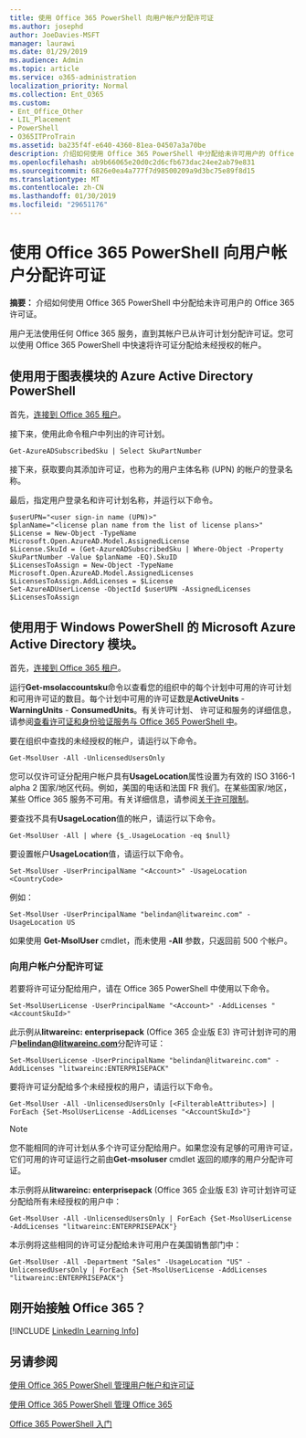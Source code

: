 ```yaml
---
title: 使用 Office 365 PowerShell 向用户帐户分配许可证
ms.author: josephd
author: JoeDavies-MSFT
manager: laurawi
ms.date: 01/29/2019
ms.audience: Admin
ms.topic: article
ms.service: o365-administration
localization_priority: Normal
ms.collection: Ent_O365
ms.custom:
- Ent_Office_Other
- LIL_Placement
- PowerShell
- O365ITProTrain
ms.assetid: ba235f4f-e640-4360-81ea-04507a3a70be
description: 介绍如何使用 Office 365 PowerShell 中分配给未许可用户的 Office 365 许可证。
ms.openlocfilehash: ab9b66065e20d0c2d6cfb673dac24ee2ab79e831
ms.sourcegitcommit: 6826e0ea4a777f7d98500209a9d3bc75e89f8d15
ms.translationtype: MT
ms.contentlocale: zh-CN
ms.lasthandoff: 01/30/2019
ms.locfileid: "29651176"
---
```

# <a name="assign-licenses-to-user-accounts-with-office-365-powershell"></a>使用 Office 365 PowerShell 向用户帐户分配许可证

**摘要：** 介绍如何使用 Office 365 PowerShell 中分配给未许可用户的 Office 365 许可证。
  
用户无法使用任何 Office 365 服务，直到其帐户已从许可计划分配许可证。您可以使用 Office 365 PowerShell 中快速将许可证分配给未经授权的帐户。 


## <a name="use-the-azure-active-directory-powershell-for-graph-module"></a>使用用于图表模块的 Azure Active Directory PowerShell

首先，[连接到 Office 365 租户](connect-to-office-365-powershell.md#connect-with-the-azure-active-directory-powershell-for-graph-module)。
  

接下来，使用此命令租户中列出的许可计划。

```
Get-AzureADSubscribedSku | Select SkuPartNumber
```

接下来，获取要向其添加许可证，也称为的用户主体名称 (UPN) 的帐户的登录名称。

最后，指定用户登录名和许可计划名称，并运行以下命令。

```
$userUPN="<user sign-in name (UPN)>"
$planName="<license plan name from the list of license plans>"
$License = New-Object -TypeName Microsoft.Open.AzureAD.Model.AssignedLicense
$License.SkuId = (Get-AzureADSubscribedSku | Where-Object -Property SkuPartNumber -Value $planName -EQ).SkuID
$LicensesToAssign = New-Object -TypeName Microsoft.Open.AzureAD.Model.AssignedLicenses
$LicensesToAssign.AddLicenses = $License
Set-AzureADUserLicense -ObjectId $userUPN -AssignedLicenses $LicensesToAssign
```

## <a name="use-the-microsoft-azure-active-directory-module-for-windows-powershell"></a>使用用于 Windows PowerShell 的 Microsoft Azure Active Directory 模块。

首先，[连接到 Office 365 租户](connect-to-office-365-powershell.md#connect-with-the-microsoft-azure-active-directory-module-for-windows-powershell)。

运行**Get-msolaccountsku**命令以查看您的组织中的每个计划中可用的许可计划和可用许可证的数目。每个计划中可用的许可证数是**ActiveUnits** - **WarningUnits** - **ConsumedUnits**。有关许可计划、 许可证和服务的详细信息，请参阅[查看许可证和身份验证服务与 Office 365 PowerShell 中](view-licenses-and-services-with-office-365-powershell.md)。
    
要在组织中查找的未经授权的帐户，请运行以下命令。

```
Get-MsolUser -All -UnlicensedUsersOnly
```
    
您可以仅许可证分配用户帐户具有**UsageLocation**属性设置为有效的 ISO 3166-1 alpha 2 国家/地区代码。例如，美国的电话和法国 FR 我们。在某些国家/地区，某些 Office 365 服务不可用。有关详细信息，请参阅[关于许可限制](https://go.microsoft.com/fwlink/p/?LinkId=691730)。
    
要查找不具有**UsageLocation**值的帐户，请运行以下命令。

```
Get-MsolUser -All | where {$_.UsageLocation -eq $null}
```

要设置帐户**UsageLocation**值，请运行以下命令。

```
Set-MsolUser -UserPrincipalName "<Account>" -UsageLocation <CountryCode>
```

例如：

```
Set-MsolUser -UserPrincipalName "belindan@litwareinc.com" -UsageLocation US
```
    
如果使用 **Get-MsolUser** cmdlet，而未使用 **-All** 参数，只返回前 500 个帐户。

### <a name="assigning-licenses-to-user-accounts"></a>向用户帐户分配许可证
    
若要将许可证分配给用户，请在 Office 365 PowerShell 中使用以下命令。
  
```
Set-MsolUserLicense -UserPrincipalName "<Account>" -AddLicenses "<AccountSkuId>"
```

此示例从**litwareinc: enterprisepack** (Office 365 企业版 E3) 许可计划许可的用户**belindan@litwareinc.com**分配许可证：
  
```
Set-MsolUserLicense -UserPrincipalName "belindan@litwareinc.com" -AddLicenses "litwareinc:ENTERPRISEPACK"
```

要将许可证分配给多个未经授权的用户，请运行以下命令。
  
```
Get-MsolUser -All -UnlicensedUsersOnly [<FilterableAttributes>] | ForEach {Set-MsolUserLicense -AddLicenses "<AccountSkuId>"}
```
  
>[!Note]
>您不能相同的许可计划从多个许可证分配给用户。如果您没有足够的可用许可证，它们可用的许可证运行之前由**Get-msoluser** cmdlet 返回的顺序的用户分配许可证。
>

本示例将从**litwareinc: enterprisepack** (Office 365 企业版 E3) 许可计划许可证分配给所有未经授权的用户中：
  
```
Get-MsolUser -All -UnlicensedUsersOnly | ForEach {Set-MsolUserLicense -AddLicenses "litwareinc:ENTERPRISEPACK"}
```

本示例将这些相同的许可证分配给未许可用户在美国销售部门中：
  
```
Get-MsolUser -All -Department "Sales" -UsageLocation "US" -UnlicensedUsersOnly | ForEach {Set-MsolUserLicense -AddLicenses "litwareinc:ENTERPRISEPACK"}
```
  
## <a name="new-to-office-365"></a>刚开始接触 Office 365？

[!INCLUDE [LinkedIn Learning Info](../common/office/linkedin-learning-info.md)]

## <a name="see-also"></a>另请参阅

[使用 Office 365 PowerShell 管理用户帐户和许可证](manage-user-accounts-and-licenses-with-office-365-powershell.md)
  
[使用 Office 365 PowerShell 管理 Office 365](manage-office-365-with-office-365-powershell.md)
  
[Office 365 PowerShell 入门](getting-started-with-office-365-powershell.md)
